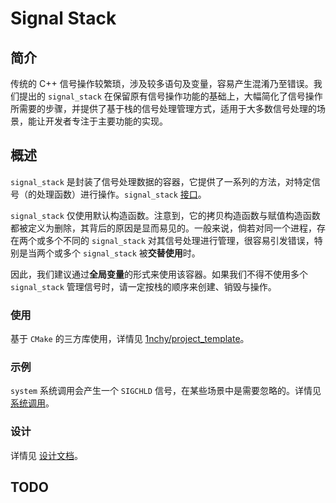 # Signal Stack

## 简介

传统的 C++ 信号操作较繁琐，涉及较多语句及变量，容易产生混淆乃至错误。我们提出的 `signal_stack` 在保留原有信号操作功能的基础上，大幅简化了信号操作所需要的步骤，并提供了基于栈的信号处理管理方式，适用于大多数信号处理的场景，能让开发者专注于主要功能的实现。

## 概述

`signal_stack` 是封装了信号处理数据的容器，它提供了一系列的方法，对特定信号（的处理函数）进行操作。`signal_stack` [接口](./include/signal_stack.hpp)。

`signal_stack` 仅使用默认构造函数。注意到，它的拷贝构造函数与赋值构造函数都被定义为删除，其背后的原因是显而易见的。一般来说，倘若对同一个进程，存在两个或多个不同的 `signal_stack` 对其信号处理进行管理，很容易引发错误，特别是当两个或多个 `signal_stack` 被**交替使用**时。

因此，我们建议通过**全局变量**的形式来使用该容器。如果我们不得不使用多个 `signal_stack` 管理信号时，请一定按栈的顺序来创建、销毁与操作。

### 使用

基于 `CMake` 的三方库使用，详情见 [1nchy/project_template](https://github.com/1nchy/project_template)。

### 示例

`system` 系统调用会产生一个 `SIGCHLD` 信号，在某些场景中是需要忽略的。详情见 [系统调用](./example/system)。

### 设计

详情见 [设计文档](./doc/design.md)。

## TODO
